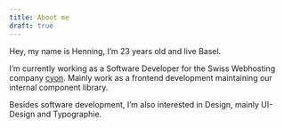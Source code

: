 ```yaml
---
title: About me
draft: true
---
```


Hey, my name is Henning, I’m 23 years old and live Basel.

I’m currently working as a Software Developer for the Swiss Webhosting company
[cyon](https://cyon.ch). Mainly work as a frontend development maintaining our
internal component library.

Besides software development, I’m also interested in Design, mainly UI-Design
and Typographie.

<!-- ## People I would like to meet.

*Mit keinem Anspruch auf Vollständigkeit und in keiner besonderen Reihenfolge!*

- Adam Wathan
- Dan Abramov
- Erik Spierkerman
- Frank Rausch
- José Valim
- Mark Dalgleish
- Max Stroiber
- Rafael Conde
- Rasmus Andersson
- Saša Jurić
- Steve Schoger -->
